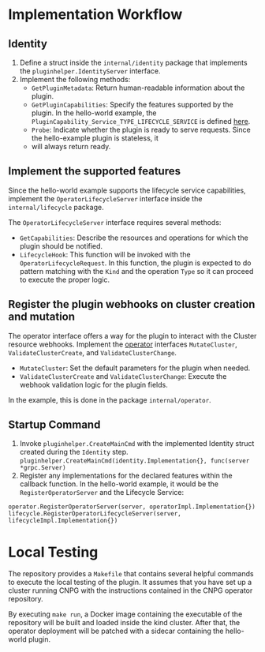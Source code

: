 # Implementation Workflow

## Identity

1. Define a struct inside the `internal/identity` package that implements the `pluginhelper.IdentityServer` interface.
2. Implement the following methods:
    - `GetPluginMetadata`: Return human-readable information about the plugin.
    - `GetPluginCapabilities`: Specify the features supported by the plugin.
      In the hello-world example, the `PluginCapability_Service_TYPE_LIFECYCLE_SERVICE` is defined [here](internal/lifecycle/lifecycle.go).
    - `Probe`: Indicate whether the plugin is ready to serve requests. Since the hello-example plugin is stateless, it
    - will always return ready.

## Implement the supported features

Since the hello-world example supports the lifecycle service capabilities, implement the `OperatorLifecycleServer`
interface inside the `internal/lifecycle` package.

The `OperatorLifecycleServer` interface requires several methods:
- `GetCapabilities`: Describe the resources and operations for which the plugin should be notified.
- `LifecycleHook`: This function will be invoked with the `OperatorLifecycleRequest`.
In this function, the plugin is expected to do pattern matching with the `Kind` and the operation `Type` so it can
proceed to execute the proper logic.

## Register the plugin webhooks on cluster creation and mutation

The operator interface offers a way for the plugin to interact with the Cluster resource webhooks.
Implement the [operator](https://github.com/cloudnative-pg/cnpg-i/blob/main/proto/operator.proto)
interfaces `MutateCluster`, `ValidateClusterCreate`, and `ValidateClusterChange`.

- `MutateCluster`: Set the default parameters for the plugin when needed.
- `ValidateClusterCreate` and `ValidateClusterChange`: Execute the webhook validation logic for the plugin fields.

In the example, this is done in the package `internal/operator`.

## Startup Command

1. Invoke `pluginhelper.CreateMainCmd` with the implemented Identity struct created during the `Identity` step.
`pluginhelper.CreateMainCmd(identity.Implementation{}, func(server *grpc.Server)`
2. Register any implementations for the declared features within the callback function. In the hello-world example, it would be the `RegisterOperatorServer` and the Lifecycle Service:
```
operator.RegisterOperatorServer(server, operatorImpl.Implementation{})
lifecycle.RegisterOperatorLifecycleServer(server, lifecycleImpl.Implementation{})
```

# Local Testing

The repository provides a `Makefile` that contains several helpful commands to execute the local testing of the plugin.
It assumes that you have set up a cluster running CNPG with the instructions contained in the CNPG operator repository.

By executing `make run`, a Docker image containing the executable of the repository will be built and loaded inside
the kind cluster. After that, the operator deployment will be patched with a sidecar containing the hello-world plugin.
